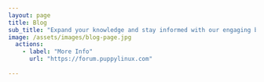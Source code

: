 ```yaml
---
layout: page
title: Blog
sub_title: "Expand your knowledge and stay informed with our engaging blog posts"
image: /assets/images/blog-page.jpg
  actions:
    - label: "More Info"
      url: "https://forum.puppylinux.com"
      
---
```

